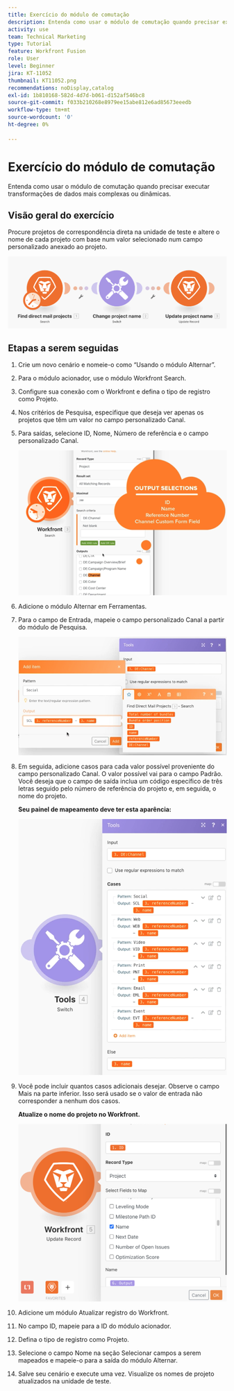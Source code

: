 ```yaml
---
title: Exercício do módulo de comutação
description: Entenda como usar o módulo de comutação quando precisar executar transformações de dados mais complexas ou dinâmicas.
activity: use
team: Technical Marketing
type: Tutorial
feature: Workfront Fusion
role: User
level: Beginner
jira: KT-11052
thumbnail: KT11052.png
recommendations: noDisplay,catalog
exl-id: 1b810168-582d-4d7d-b061-d152af546bc8
source-git-commit: f033b210268e8979ee15abe812e6ad85673eeedb
workflow-type: tm+mt
source-wordcount: '0'
ht-degree: 0%

---
```


# Exercício do módulo de comutação

Entenda como usar o módulo de comutação quando precisar executar transformações de dados mais complexas ou dinâmicas.

## Visão geral do exercício

Procure projetos de correspondência direta na unidade de teste e altere o nome de cada projeto com base num valor selecionado num campo personalizado anexado ao projeto.

![Módulo Alternar Imagem 1](../12-exercises/assets/switch-module-walkthrough-1.png)

## Etapas a serem seguidas

1. Crie um novo cenário e nomeie-o como “Usando o módulo Alternar”.
1. Para o módulo acionador, use o módulo Workfront Search.
1. Configure sua conexão com o Workfront e defina o tipo de registro como Projeto.
1. Nos critérios de Pesquisa, especifique que deseja ver apenas os projetos que têm um valor no campo personalizado Canal.
1. Para saídas, selecione ID, Nome, Número de referência e o campo personalizado Canal.

   ![Módulo Alternar Imagem 2](../12-exercises/assets/switch-module-walkthrough-2.png)

1. Adicione o módulo Alternar em Ferramentas.
1. Para o campo de Entrada, mapeie o campo personalizado Canal a partir do módulo de Pesquisa.

   ![Módulo Alternar Imagem 3](../12-exercises/assets/switch-module-walkthrough-3.png)

1. Em seguida, adicione casos para cada valor possível proveniente do campo personalizado Canal. O valor possível vai para o campo Padrão. Você deseja que o campo de saída inclua um código específico de três letras seguido pelo número de referência do projeto e, em seguida, o nome do projeto.

   **Seu painel de mapeamento deve ter esta aparência:**

   ![Módulo Alternar Imagem 4](../12-exercises/assets/switch-module-walkthrough-4.png)

1. Você pode incluir quantos casos adicionais desejar. Observe o campo Mais na parte inferior. Isso será usado se o valor de entrada não corresponder a nenhum dos casos.

   **Atualize o nome do projeto no Workfront.**

   ![Módulo Alternar Imagem 5](../12-exercises/assets/switch-module-walkthrough-5.png)

1. Adicione um módulo Atualizar registro do Workfront.
1. No campo ID, mapeie para a ID do módulo acionador.
1. Defina o tipo de registro como Projeto.
1. Selecione o campo Nome na seção Selecionar campos a serem mapeados e mapeie-o para a saída do módulo Alternar.
1. Salve seu cenário e execute uma vez. Visualize os nomes de projeto atualizados na unidade de teste.

